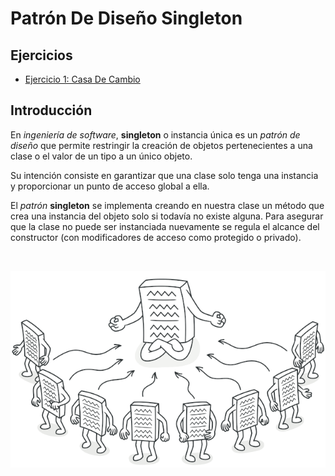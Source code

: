 # Patrón De Diseño Singleton

## Ejercicios
-  [Ejercicio 1: Casa De Cambio](https://github.com/AleS900/Design_Patterns/tree/main/src/main/java/singleton/e1_casa_de_cambios)

## Introducción
En *ingeniería de software*, **singleton** o instancia única es un *patrón de diseño* que permite restringir la creación de objetos pertenecientes a una clase o el valor de un tipo a un único objeto.

Su intención consiste en garantizar que una clase solo tenga una instancia y proporcionar un punto de acceso global a ella.

El *patrón* **singleton** se implementa creando en nuestra clase un método que crea una instancia del objeto solo si todavía no existe alguna. Para asegurar que la clase no puede ser instanciada nuevamente se regula el alcance del constructor (con modificadores de acceso como protegido o privado).<br/>

 </br>
 <p align="center">
    <img src="https://github.com/AleS900/prueba/blob/master/assets/singleton.png" />
 </p>



